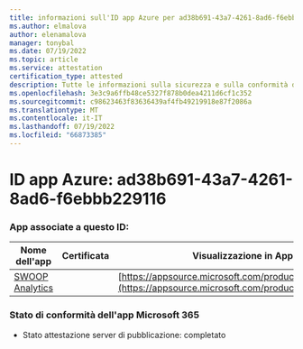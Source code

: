 ```yaml
---
title: informazioni sull'ID app Azure per ad38b691-43a7-4261-8ad6-f6ebbb229116
ms.author: elmalova
author: elenamalova
manager: tonybal
ms.date: 07/19/2022
ms.topic: article
ms.service: attestation
certification_type: attested
description: Tutte le informazioni sulla sicurezza e sulla conformità disponibili per ad38b691-43a7-4261-8ad6-f6ebbb229116.
ms.openlocfilehash: 3e3c9a6ffb48ce5327f878b0dea4211d6cf1c352
ms.sourcegitcommit: c98623463f83636439af4fb49219918e87f2086a
ms.translationtype: MT
ms.contentlocale: it-IT
ms.lasthandoff: 07/19/2022
ms.locfileid: "66873385"
---
```

# <a name="azure-app-id-ad38b691-43a7-4261-8ad6-f6ebbb229116"></a>ID app Azure: ad38b691-43a7-4261-8ad6-f6ebbb229116


### <a name="apps-associated-with-this-id"></a>App associate a questo ID:
| **Nome dell'app** | **Certificata** | **Visualizzazione in AppSource** |
|--------------|---------------|-----------------------|
| [SWOOP Analytics](../forward/WA200000877.md) |  | [https://appsource.microsoft.com/product/office/WA200000877](https://appsource.microsoft.com/product/office/WA200000877) |

### <a name="microsoft-365-app-compliance-status"></a>Stato di conformità dell'app Microsoft 365
- Stato attestazione server di pubblicazione: completato
